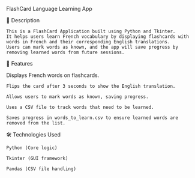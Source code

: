 FlashCard Language Learning App

📌 Description

    This is a FlashCard Application built using Python and Tkinter.
    It helps users learn French vocabulary by displaying flashcards with words in French and their corresponding English translations.
    Users can mark words as known, and the app will save progress by removing learned words from future sessions.

🚀 Features

Displays French words on flashcards.

    Flips the card after 3 seconds to show the English translation.
    
    Allows users to mark words as known, saving progress.
    
    Uses a CSV file to track words that need to be learned.
    
    Saves progress in words_to_learn.csv to ensure learned words are removed from the list.

🛠 Technologies Used

    Python (Core logic)
    
    Tkinter (GUI framework)
    
    Pandas (CSV file handling)
